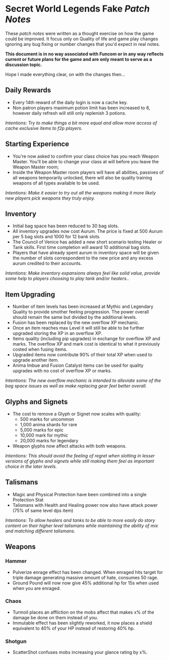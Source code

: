 # Secret World Legends **Fake** _Patch Notes_

These _patch notes_ were written as a thought exercise on how the game could be improved. It focus only on Quality of life and game play changes ignoring any bug fixing or number changes that you'd expect in real notes.

**This document is in no way associated with Funcom or in any way reflects current or future plans for the game and are only meant to serve as a discussion topic.**

Hope I made everything clear, on with the changes then...

## Daily Rewards

* Every 14th reward of the daily login is now a cache key.
* Non patron players maximum potion limit has been increased to 6, however daily refresh will still only replenish 3 potions.

_Intentions: Try to make things a bit more equal and allow more access of cache exclusive items to f2p players._

## Starting Experience

* You're now asked to confirm your class choice has you reach Weapon Master. You'll be able to change your class at will before you leave the Weapon Master room;
* Inside the Weapon Master room players will have all abilities, passives of all weapons temporarily unlocked, there will also be quality training weapons of all types available to be used.

_Intentions: Make it easier to try out all the weapons making it more likely new players pick weapons they truly enjoy._

## Inventory

* Initial bag space has been reduced to 30 bag slots.
* All inventory upgrades now cost Aurum. The price is fixed at 500 Aurum per 5 bag slots and 1000 for 12 bank slots.
* The Council of Venice has added a new short scenario testing Healer or Tank skills. First time completion will award 10 additional bag slots.
* Players that have already spent aurum in inventory space will be given the number of slots correspondent to the new price and any excess aurum credited to their accounts.

_Intentions: Make inventory expansions always feel like solid value, provide some help to players choosing to play tank and/or healers.._

## Item Upgrading

* Number of item levels has been increased at Mythic and Legendary Quality to provide smother feeling progression. The power overall should remain the same but divided by the additional levels.
* Fusion has been replaced by the new overflow XP mechanic.
* Once an item reaches max Level it will still be able to be further upgraded storing the XP in an overflow XP.
* Items quality (including pip upgrades) in exchange for overflow XP and marks. The overflow XP and mark cost is identical to what it previously costed when fusing items.
* Upgraded items now contribute 90% of their total XP when used to upgrade another item.
* Anima Imbue and Fusion Catalyst items can be used for quality upgrades with no cost of overflow XP or marks.

_Intentions: The new overflow mechanic is intended to alleviate some of the bag space issues as well as make replacing gear feel better overall._

## Glyphs and Signets

* The cost to remove a Glyph or Signet now scales with quality:
  * 500 marks for uncommon
  * 1,000 anima shards for rare
  * 5,000 marks for epic
  * 10,000 mark for mythic
  * 20,000 marks for legendary
* Weapon glyphs now affect attacks with both weapons.

_Intentions: This should avoid the feeling of regret when slotting in lesser versions of glyphs and signets while still making them feel as important choice in the later levels._

## Talismans

* Magic and Physical Protection have been combined into a single Protection Stat
* Talismans with Health and Healing power now also have attack power (75% of same level dps item)

_Intentions: To allow healers and tanks to be able to more easily do story content on their higher level talismans while maintaining the ability of mix and matching different talismans._

## Weapons

### Hammer

* Pulverize enrage effect has been changed. When enraged hits target for triple damage generating massive amount of hate, consumes 50 rage.
* Ground Pound will now now give 45% additional hp for 15s when used when you are enraged.

### Chaos

* Turmoil places an affliction on the mobs affect that makes x% of the damage be done on them instead of you.
* Immutable effect has been slightly reworked, it now places a shield equivalent to 40% of your HP instead of restoring 40% hp.

### Shotgun

* ScatterShot confuses mobs increasing your glance rating by x%.
